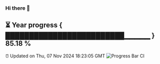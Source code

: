 ### Hi there 👋
⏳ Year progress { █████████████████████████▁▁▁▁▁ } 85.18 %
---
⏰ Updated on Thu, 07 Nov 2024 18:23:05 GMT
![Progress Bar CI](https://github.com/liununu/liununu/workflows/Progress%20Bar%20CI/badge.svg)
